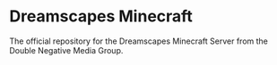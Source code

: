 # Dreamscapes Minecraft
The official repository for the Dreamscapes Minecraft Server from the Double Negative Media Group.
